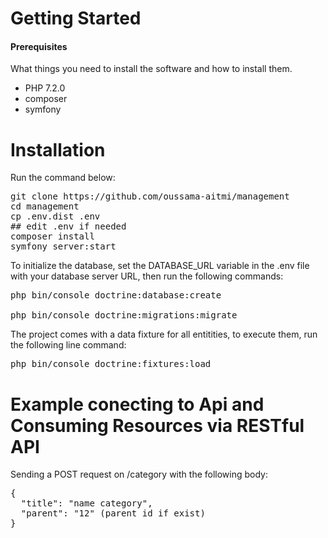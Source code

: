 # Getting Started


<h4>Prerequisites</h4>
<p>What things you need to install the software and how to install them.</p>

<ul>
<li>PHP 7.2.0</li>
<li>composer</li>
<li>symfony</li>
</ul>


# Installation
Run the command below:

<pre>
git clone https://github.com/oussama-aitmi/management
cd management
cp .env.dist .env
## edit .env if needed
composer install
symfony server:start
</pre>

To initialize the database, set the DATABASE_URL variable in the .env file with your database server URL, then run the following commands:

<pre>
php bin/console doctrine:database:create

php bin/console doctrine:migrations:migrate
</pre>

The project comes with a data fixture for all entitities, to execute them, run the following line command:

<pre>
php bin/console doctrine:fixtures:load
</pre>

# Example conecting to Api and Consuming Resources via RESTful API

Sending a POST request on /category with the following body:

<pre>
{
  "title": "name category",
  "parent": "12" (parent id if exist)
}
</pre>

